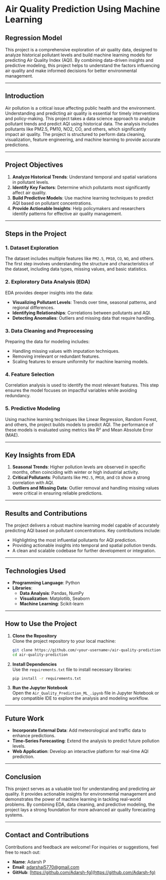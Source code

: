 # **Air Quality Prediction Using Machine Learning**
## **Regression Model**

This project is a comprehensive exploration of air quality data, designed to analyze historical pollutant levels and build machine learning models for predicting Air Quality Index (AQI). By combining data-driven insights and predictive modeling, this project helps to understand the factors influencing air quality and make informed decisions for better environmental management.

---

## **Introduction**

Air pollution is a critical issue affecting public health and the environment. Understanding and predicting air quality is essential for timely interventions and policy-making. This project takes a data science approach to analyze pollutant trends and predict AQI using historical data. The analysis includes pollutants like PM2.5, PM10, NO2, CO, and others, which significantly impact air quality. The project is structured to perform data cleaning, visualization, feature engineering, and machine learning to provide accurate predictions.

---

## **Project Objectives**

1. **Analyze Historical Trends**: Understand temporal and spatial variations in pollutant levels.  
2. **Identify Key Factors**: Determine which pollutants most significantly affect air quality.  
3. **Build Predictive Models**: Use machine learning techniques to predict AQI based on pollutant concentrations.  
4. **Provide Actionable Insights**: Help policymakers and researchers identify patterns for effective air quality management.

---

## **Steps in the Project**

### **1. Dataset Exploration**
The dataset includes multiple features like `PM2.5`, `PM10`, `CO`, `NO`, and others. The first step involves understanding the structure and characteristics of the dataset, including data types, missing values, and basic statistics.

### **2. Exploratory Data Analysis (EDA)**
EDA provides deeper insights into the data:
- **Visualizing Pollutant Levels**: Trends over time, seasonal patterns, and regional differences.  
- **Identifying Relationships**: Correlations between pollutants and AQI.  
- **Detecting Anomalies**: Outliers and missing data that require handling.

### **3. Data Cleaning and Preprocessing**
Preparing the data for modeling includes:
- Handling missing values with imputation techniques.  
- Removing irrelevant or redundant features.  
- Scaling features to ensure uniformity for machine learning models.  

### **4. Feature Selection**
Correlation analysis is used to identify the most relevant features. This step ensures the model focuses on impactful variables while avoiding redundancy.

### **5. Predictive Modeling**
Using machine learning techniques like Linear Regression, Random Forest, and others, the project builds models to predict AQI. The performance of these models is evaluated using metrics like R² and Mean Absolute Error (MAE).

---

## **Key Insights from EDA**

1. **Seasonal Trends**: Higher pollution levels are observed in specific months, often coinciding with winter or high industrial activity.  
2. **Critical Pollutants**: Pollutants like `PM2.5`, `PM10`, and `CO` show a strong correlation with AQI.  
3. **Outliers and Missing Data**: Outlier removal and handling missing values were critical in ensuring reliable predictions.  

---

## **Results and Contributions**

The project delivers a robust machine learning model capable of accurately predicting AQI based on pollutant concentrations. Key contributions include:
- Highlighting the most influential pollutants for AQI prediction.  
- Providing actionable insights into temporal and spatial pollution trends.  
- A clean and scalable codebase for further development or integration.

---

## **Technologies Used**

- **Programming Language**: Python  
- **Libraries**:  
  - **Data Analysis**: Pandas, NumPy  
  - **Visualization**: Matplotlib, Seaborn  
  - **Machine Learning**: Scikit-learn  

---

## **How to Use the Project**

1. **Clone the Repository**  
   Clone the project repository to your local machine:  
   ```bash
   git clone https://github.com/<your-username>/air-quality-prediction.git
   cd air-quality-prediction
   ```

2. **Install Dependencies**  
   Use the `requirements.txt` file to install necessary libraries:  
   ```bash
   pip install -r requirements.txt
   ```

3. **Run the Jupyter Notebook**  
   Open the `Air_Quality_Prediction_ML_.ipynb` file in Jupyter Notebook or any compatible IDE to explore the analysis and modeling workflow.

---

## **Future Work**

- **Incorporate External Data**: Add meteorological and traffic data to enhance predictions.  
- **Time-Series Forecasting**: Extend the analysis to predict future pollution levels.  
- **Web Application**: Develop an interactive platform for real-time AQI prediction.

---

## **Conclusion**

This project serves as a valuable tool for understanding and predicting air quality. It provides actionable insights for environmental management and demonstrates the power of machine learning in tackling real-world problems. By combining EDA, data cleaning, and predictive modeling, the project lays a strong foundation for more advanced air quality forecasting systems.

---

## **Contact and Contributions**

Contributions and feedback are welcome! For inquiries or suggestions, feel free to reach out:  
- **Name**: Adarsh P  
- **Email**: adarshai5770@gmail.com
- **GitHub**: [https://github.com/Adarsh-fg](https://github.com/Adarsh-fg)  

